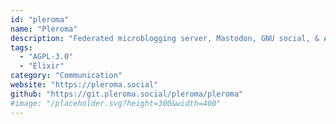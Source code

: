 ```yaml
---
id: "pleroma"
name: "Pleroma"
description: "Federated microblogging server, Mastodon, GNU social, & ActivityPub compatible."
tags:
  - "AGPL-3.0"
  - "Elixir"
category: "Communication"
website: "https://pleroma.social"
github: "https://git.pleroma.social/pleroma/pleroma"
#image: "/placeholder.svg?height=300&width=400"
---
```


